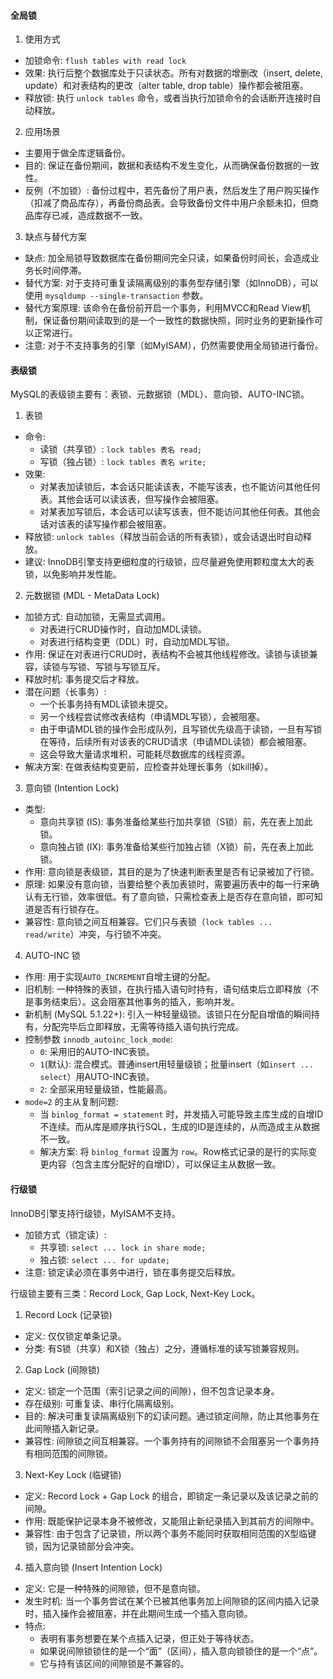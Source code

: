 
#### 全局锁

1. 使用方式
- 加锁命令: `flush tables with read lock`
- 效果: 执行后整个数据库处于只读状态。所有对数据的增删改（insert, delete, update）和对表结构的更改（alter table, drop table）操作都会被阻塞。
- 释放锁: 执行 `unlock tables` 命令，或者当执行加锁命令的会话断开连接时自动释放。

2. 应用场景
- 主要用于做全库逻辑备份。
- 目的: 保证在备份期间，数据和表结构不发生变化，从而确保备份数据的一致性。
- 反例（不加锁）: 备份过程中，若先备份了用户表，然后发生了用户购买操作（扣减了商品库存），再备份商品表。会导致备份文件中用户余额未扣，但商品库存已减，造成数据不一致。

3. 缺点与替代方案
- 缺点: 加全局锁导致数据库在备份期间完全只读，如果备份时间长，会造成业务长时间停滞。
- 替代方案: 对于支持可重复读隔离级别的事务型存储引擎（如InnoDB），可以使用 `mysqldump --single-transaction` 参数。
- 替代方案原理: 该命令在备份前开启一个事务，利用MVCC和Read View机制，保证备份期间读取到的是一个一致性的数据快照，同时业务的更新操作可以正常进行。
- 注意: 对于不支持事务的引擎（如MyISAM），仍然需要使用全局锁进行备份。

#### 表级锁

MySQL的表级锁主要有：表锁、元数据锁（MDL）、意向锁、AUTO-INC锁。

1. 表锁
- 命令:
  - 读锁（共享锁）: `lock tables 表名 read;`
  - 写锁（独占锁）: `lock tables 表名 write;`
- 效果:
  - 对某表加读锁后，本会话只能读该表，不能写该表，也不能访问其他任何表。其他会话可以读该表，但写操作会被阻塞。
  - 对某表加写锁后，本会话可以读写该表，但不能访问其他任何表。其他会话对该表的读写操作都会被阻塞。
- 释放锁: `unlock tables`（释放当前会话的所有表锁），或会话退出时自动释放。
- 建议: InnoDB引擎支持更细粒度的行级锁，应尽量避免使用颗粒度太大的表锁，以免影响并发性能。

2. 元数据锁 (MDL - MetaData Lock)
- 加锁方式: 自动加锁，无需显式调用。
  - 对表进行CRUD操作时，自动加MDL读锁。
  - 对表进行结构变更（DDL）时，自动加MDL写锁。
- 作用: 保证在对表进行CRUD时，表结构不会被其他线程修改。读锁与读锁兼容，读锁与写锁、写锁与写锁互斥。
- 释放时机: 事务提交后才释放。
- 潜在问题（长事务）:
  - 一个长事务持有MDL读锁未提交。
  - 另一个线程尝试修改表结构（申请MDL写锁），会被阻塞。
  - 由于申请MDL锁的操作会形成队列，且写锁优先级高于读锁，一旦有写锁在等待，后续所有对该表的CRUD请求（申请MDL读锁）都会被阻塞。
  - 这会导致大量请求堆积，可能耗尽数据库的线程资源。
- 解决方案: 在做表结构变更前，应检查并处理长事务（如kill掉）。

3. 意向锁 (Intention Lock)
- 类型:
  - 意向共享锁 (IS): 事务准备给某些行加共享锁（S锁）前，先在表上加此锁。
  - 意向独占锁 (IX): 事务准备给某些行加独占锁（X锁）前，先在表上加此锁。
- 作用: 意向锁是表级锁，其目的是为了快速判断表里是否有记录被加了行锁。
- 原理: 如果没有意向锁，当要给整个表加表锁时，需要遍历表中的每一行来确认有无行锁，效率很低。有了意向锁，只需检查表上是否存在意向锁，即可知道是否有行锁存在。
- 兼容性: 意向锁之间互相兼容。它们只与表锁（`lock tables ... read/write`）冲突，与行锁不冲突。

4. AUTO-INC 锁
- 作用: 用于实现`AUTO_INCREMENT`自增主键的分配。
- 旧机制: 一种特殊的表锁，在执行插入语句时持有，语句结束后立即释放（不是事务结束后）。这会阻塞其他事务的插入，影响并发。
- 新机制 (MySQL 5.1.22+): 引入一种轻量级锁。该锁只在分配自增值的瞬间持有，分配完毕后立即释放，无需等待插入语句执行完成。
- 控制参数 `innodb_autoinc_lock_mode`:
  - `0`: 采用旧的AUTO-INC表锁。
  - `1`(默认): 混合模式。普通insert用轻量级锁；批量insert（如`insert ... select`）用AUTO-INC表锁。
  - `2`: 全部采用轻量级锁，性能最高。
- `mode=2` 的主从复制问题:
  - 当 `binlog_format = statement` 时，并发插入可能导致主库生成的自增ID不连续。而从库是顺序执行SQL，生成的ID是连续的，从而造成主从数据不一致。
  - 解决方案: 将 `binlog_format` 设置为 `row`。Row格式记录的是行的实际变更内容（包含主库分配好的自增ID），可以保证主从数据一致。

#### 行级锁

InnoDB引擎支持行级锁，MyISAM不支持。

- 加锁方式（锁定读）:
  - 共享锁: `select ... lock in share mode;`
  - 独占锁: `select ... for update;`
- 注意: 锁定读必须在事务中进行，锁在事务提交后释放。

行级锁主要有三类：Record Lock, Gap Lock, Next-Key Lock。

1. Record Lock (记录锁)
- 定义: 仅仅锁定单条记录。
- 分类: 有S锁（共享）和X锁（独占）之分，遵循标准的读写锁兼容规则。

2. Gap Lock (间隙锁)
- 定义: 锁定一个范围（索引记录之间的间隙），但不包含记录本身。
- 存在级别: 可重复读、串行化隔离级别。
- 目的: 解决可重复读隔离级别下的幻读问题。通过锁定间隙，防止其他事务在此间隙插入新记录。
- 兼容性: 间隙锁之间互相兼容。一个事务持有的间隙锁不会阻塞另一个事务持有相同范围的间隙锁。

3. Next-Key Lock (临键锁)
- 定义: Record Lock + Gap Lock 的组合，即锁定一条记录以及该记录之前的间隙。
- 作用: 既能保护记录本身不被修改，又能阻止新纪录插入到其前方的间隙中。
- 兼容性: 由于包含了记录锁，所以两个事务不能同时获取相同范围的X型临键锁，因为记录锁部分会冲突。

4. 插入意向锁 (Insert Intention Lock)
- 定义: 它是一种特殊的间隙锁，但不是意向锁。
- 发生时机: 当一个事务尝试在某个已被其他事务加上间隙锁的区间内插入记录时，插入操作会被阻塞，并在此期间生成一个插入意向锁。
- 特点:
  - 表明有事务想要在某个点插入记录，但正处于等待状态。
  - 如果说间隙锁锁住的是一个“面”（区间），插入意向锁锁住的是一个“点”。
  - 它与持有该区间的间隙锁是不兼容的。
